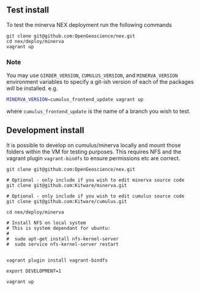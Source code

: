 ## Test install
To test the minerva NEX deployment run the following commands
```
git clone git@github.com:OpenGeoscience/nex.git
cd nex/deploy/minerva
vagrant up
```

### Note
You may use ```GIRDER_VERSION```, ```CUMULUS_VERSION```, and ```MINERVA_VERSION```
environment variables to specify a git-ish version of each of the packages
will be installed.  e.g.

```sh
MINERVA_VERSION=cumulus_frontend_update vagrant up
```

where ```cumulus_frontend_update``` is the name of a branch you wish to test.

## Development install
It is possible to develop on cumulus/minerva locally and mount those
folders within the VM for testing purposes.  This requires NFS and the
vagrant plugin ```vagrant-bindfs``` to ensure permissions etc are correct.

```
git clone git@github.com:OpenGeoscience/nex.git

# Optional - only include if you wish to edit minerva source code
git clone git@github.com:Kitware/minerva.git

# Optional - only include if you wish to edit cumulus source code
git clone git@github.com:Kitware/cumulus.git

cd nex/deploy/minerva

# Install NFS on local system
# This is system dependant for ubuntu:
# 
#  sudo apt-get install nfs-kernel-server
#  sudo service nfs-kernel-server restart


vagrant plugin install vagrant-bindfs

export DEVELOPMENT=1

vagrant up
```
